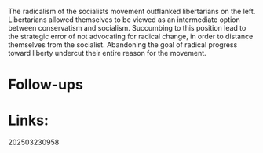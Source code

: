The radicalism of the socialists movement outflanked libertarians on the left. Libertarians allowed themselves to be viewed as an intermediate option between conservatism and socialism.  Succumbing to this position lead to the strategic error of not advocating for radical change, in order to distance themselves from the socialist.  Abandoning the goal of radical progress toward liberty undercut their entire reason for the movement. 


# Follow-ups


# Links: 



202503230958
